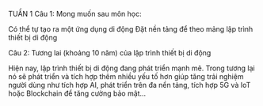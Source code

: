 TUẦN 1
Câu 1: Mong muốn sau môn học: 

 Có thể tự tạo ra một ứng dụng di động 
Đặt nền tảng để theo mảng lập trình thiết bị di động 

Câu 2: Tương lai (khoảng 10 năm) của lập trình thiết bị di động
  
  Hiện nay, lập trình thiết bị di động đang phát triển mạnh mẽ. Trong tương lại nó sẽ phát triển và tích hợp thêm nhiều yếu tố hơn giúp tăng trải nghiệm người dùng như tích hợp AI, phát triển trên đa nền tảng, tích hợp 5G và IoT hoặc Blockchain để tăng cường bảo mật…
